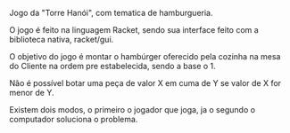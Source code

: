 Jogo da "Torre Hanói", com tematica de hamburgueria.

O jogo é feito na linguagem Racket, sendo sua interface feito com a biblioteca nativa, racket/gui.

O objetivo do jogo é montar o hambúrger oferecido pela cozinha na mesa do Cliente na ordem pre estabelecida, sendo a base o 1.

Não é possível botar uma peça de valor X em cuma de Y se valor de X for menor de Y.

Existem dois modos, o primeiro o jogador que joga, ja o segundo o computador soluciona o problema.
